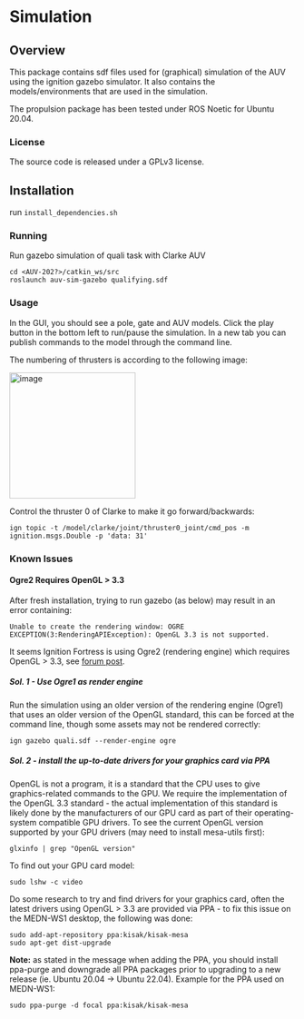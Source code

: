 # Simulation


## Overview

This package contains sdf files used for (graphical) simulation of the AUV using the ignition gazebo simulator.
It also contains the models/environments that are used in the simulation.  

The propulsion package has been tested under ROS Noetic for Ubuntu 20.04.

### License

The source code is released under a GPLv3 license.

## Installation

run `install_dependencies.sh`


### Running

Run gazebo simulation of quali task with Clarke AUV

	cd <AUV-202?>/catkin_ws/src
	roslaunch auv-sim-gazebo qualifying.sdf

### Usage

In the GUI, you should see a pole, gate and AUV models. Click the play button in the bottom left to 
run/pause the simulation. In a new tab you can publish commands to the model through the command line.

The numbering of thrusters is according to the following image:

<img width="222" alt="image" src="https://user-images.githubusercontent.com/83185972/236106771-894ab445-7db5-4287-8394-e3180e5db214.png">

Control the thruster 0 of Clarke to make it go forward/backwards:

	ign topic -t /model/clarke/joint/thruster0_joint/cmd_pos -m ignition.msgs.Double -p 'data: 31'

### Known Issues

#### Ogre2 Requires OpenGL > 3.3

After fresh installation, trying to run gazebo (as below) may result in an error containing:

```
Unable to create the rendering window: OGRE EXCEPTION(3:RenderingAPIException): OpenGL 3.3 is not supported.
```

It seems Ignition Fortress is using Ogre2 (rendering engine) which requires OpenGL > 3.3, 
see [forum post](https://answers.gazebosim.org/question/27597/ignition-crashes-directly-after-start/). 

##### Sol. 1 - Use Ogre1 as render engine

Run the simulation using an older version of the rendering engine (Ogre1) that uses an older version of 
the OpenGL standard, this can be forced at the command line, though some assets may not be rendered correctly:

	ign gazebo quali.sdf --render-engine ogre


##### Sol. 2 - install the up-to-date drivers for your graphics card via PPA

OpenGL is not a program, it is a standard that the CPU uses to give graphics-related commands to the GPU. 
We require the implementation of the OpenGL 3.3 standard - the actual implementation of this standard is 
likely done by the manufacturers of our GPU card as part of their operating-system compatible GPU drivers. 
To see the current OpenGL version supported by your GPU drivers (may need to install mesa-utils first):

	glxinfo | grep "OpenGL version"

To find out your GPU card model:

	sudo lshw -c video

Do some research to try and find drivers for your graphics card, often the latest drivers using OpenGL > 3.3 are 
provided via PPA - to fix this issue on the MEDN-WS1 desktop, the following was done:

```
sudo add-apt-repository ppa:kisak/kisak-mesa
sudo apt-get dist-upgrade	
```

**Note:** as stated in the message when adding the PPA, you should install ppa-purge and downgrade all PPA packages 
prior to upgrading to a new release (ie. Ubuntu 20.04 -> Ubuntu 22.04). Example for the PPA used on MEDN-WS1:

```
sudo ppa-purge -d focal ppa:kisak/kisak-mesa
```
